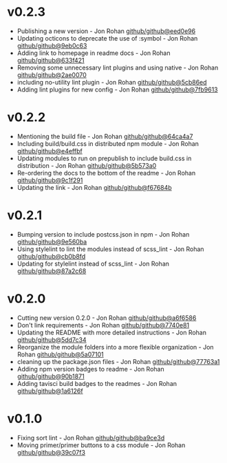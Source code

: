 # v0.2.3

 * Publishing a new version - Jon Rohan [github/github@eed0e96](https://github.com/github/github/commit/eed0e96)
 * Updating octicons to deprecate the use of :symbol - Jon Rohan [github/github@9eb0c63](https://github.com/github/github/commit/9eb0c63)
 * Adding link to homepage in readme docs - Jon Rohan [github/github@633f421](https://github.com/github/github/commit/633f421)
 * Removing some unnecessary lint plugins and using native - Jon Rohan [github/github@2ae0070](https://github.com/github/github/commit/2ae0070)
 * including no-utility lint plugin - Jon Rohan [github/github@5cb86ed](https://github.com/github/github/commit/5cb86ed)
 * Adding lint plugins for new config - Jon Rohan [github/github@7fb9613](https://github.com/github/github/commit/7fb9613)

# v0.2.2

 * Mentioning the build file - Jon Rohan [github/github@64ca4a7](https://github.com/github/github/commit/64ca4a7)
 * Including build/build.css in distributed npm module - Jon Rohan [github/github@e4effbf](https://github.com/github/github/commit/e4effbf)
 * Updating modules to run on prepublish to include build.css in distribution - Jon Rohan [github/github@5b573a0](https://github.com/github/github/commit/5b573a0)
 * Re-ordering the docs to the bottom of the readme - Jon Rohan [github/github@9c1f291](https://github.com/github/github/commit/9c1f291)
 * Updating the link - Jon Rohan [github/github@f67684b](https://github.com/github/github/commit/f67684b)

# v0.2.1

 * Bumping version to include postcss.json in npm - Jon Rohan [github/github@9e560ba](https://github.com/github/github/commit/9e560ba)
 * Using stylelint to lint the modules instead of scss_lint - Jon Rohan [github/github@cb0b8fd](https://github.com/github/github/commit/cb0b8fd)
 * Updating for stylelint instead of scss_lint - Jon Rohan [github/github@87a2c68](https://github.com/github/github/commit/87a2c68)

# v0.2.0

 * Cutting new version 0.2.0 - Jon Rohan [github/github@a6f6586](https://github.com/github/github/commit/a6f6586)
 * Don't link requirements - Jon Rohan [github/github@7740e81](https://github.com/github/github/commit/7740e81)
 * Updating the README with more detailed instructions - Jon Rohan [github/github@5dd7c34](https://github.com/github/github/commit/5dd7c34)
 * Reorganize the module folders into a more flexible organization - Jon Rohan [github/github@5a07101](https://github.com/github/github/commit/5a07101)
 * cleaning up the package.json files - Jon Rohan [github/github@77763a1](https://github.com/github/github/commit/77763a1)
 * Adding npm version badges to readme - Jon Rohan [github/github@90b1871](https://github.com/github/github/commit/90b1871)
 * Adding tavisci build badges to the readmes - Jon Rohan [github/github@1a6126f](https://github.com/github/github/commit/1a6126f)

# v0.1.0

 * Fixing sort lint - Jon Rohan [github/github@ba9ce3d](https://github.com/github/github/commit/ba9ce3d)
 * Moving primer/primer buttons to a css module - Jon Rohan [github/github@39c07f3](https://github.com/github/github/commit/39c07f3)